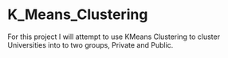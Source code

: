 # K_Means_Clustering
For this project I will attempt to use KMeans Clustering to cluster Universities into to two groups, Private and Public.
